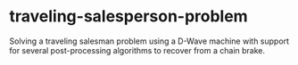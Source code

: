 # traveling-salesperson-problem
Solving a traveling salesman problem using a D-Wave machine with support for several post-processing algorithms to recover from a chain brake.
